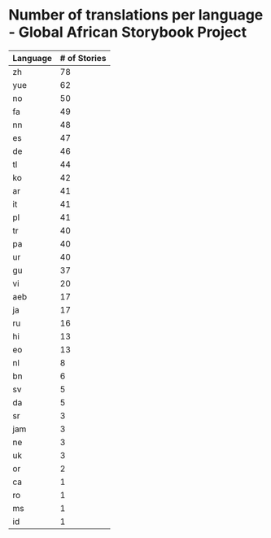 # Number of translations per language - Global African Storybook Project

Language | # of Stories
-------- | ------------
zh | 78
yue | 62
no | 50
fa | 49
nn | 48
es | 47
de | 46
tl | 44
ko | 42
ar | 41
it | 41
pl | 41
tr | 40
pa | 40
ur | 40
gu | 37
vi | 20
aeb | 17
ja | 17
ru | 16
hi | 13
eo | 13
nl | 8
bn | 6
sv | 5
da | 5
sr | 3
jam | 3
ne | 3
uk | 3
or | 2
ca | 1
ro | 1
ms | 1
id | 1

